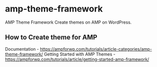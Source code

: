 # amp-theme-framework
AMP Theme Framework
Create themes on AMP on WordPress.

## How to Create theme for AMP
Documentation - https://ampforwp.com/tutorials/article-categories/amp-theme-framework/
Getting Started with AMP Themes -  https://ampforwp.com/tutorials/article/getting-started-amp-framework/
